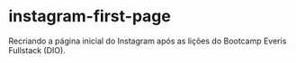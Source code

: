 # instagram-first-page

Recriando a página inicial do Instagram após as lições do Bootcamp Everis Fullstack (DIO).